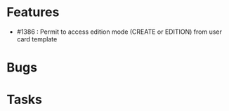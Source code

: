 # Features

- #1386 : Permit to access edition mode (CREATE or EDITION) from user card template

# Bugs



# Tasks


